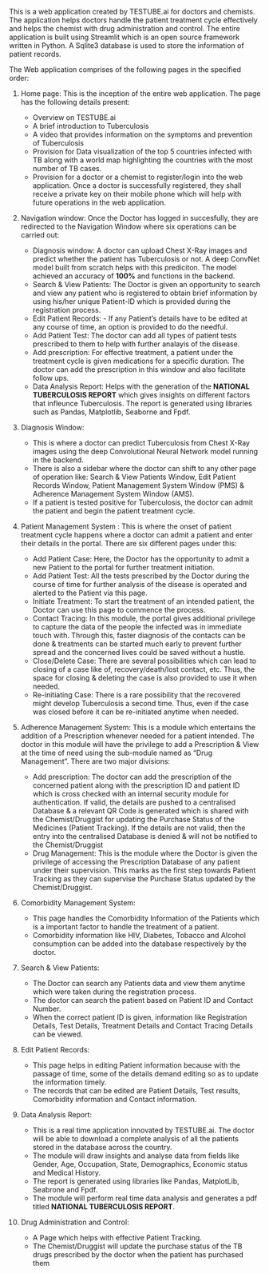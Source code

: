 This is a web application created by TESTUBE.ai for doctors and chemists. The application helps doctors handle the patient treatment cycle effectively and helps the chemist with drug administration and control. The entire application is built using Streamlit which is an open source framework written in Python. A Sqlite3 database is used to store the information of patient records.

The Web application comprises of the following pages in the specified order:
1) Home page: This is the inception of the entire web application. The page has the following details present:
    - Overview on TESTUBE.ai
    - A brief introduction to Tuberculosis
    - A video that provides information on the symptoms and prevention of Tuberculosis
    - Provision for Data visualization of the top 5 countries infected with TB along with a world map highlighting the countries with the most number of TB cases.
    - Provision for a doctor or a chemist to register/login into the web application. Once a doctor is successfully registered, they shall receive a private key on their mobile       phone which will help with future operations in the web application.

2) Navigation window: Once the Doctor has logged in succesfully, they are redirected to the Navigation Window where six operations can be carried out:
    - Diagnosis window: A doctor can upload Chest X-Ray images and predict whether the patient has Tuberculosis or not. A deep ConvNet model built from scratch helps with this         prediciton. The model achieved an accuracy of **100%** and functions in the backend.
    - Search & View Patients: The Doctor is given an opportunity to search and view any patient who is registered to obtain brief information by using his/her unique Patient-ID       which is provided during the registration process.
    - Edit Patient Records: - If any Patient’s details have to be edited at any course of time, an option is provided to do the needful.
    - Add Patient Test: The doctor can add all types of patient tests prescribed to them to help with further analayis of the disease.
    - Add prescription: For effective treatment, a patient under the treatment cycle is given medications for a specific duration. The doctor can add the prescription in this         window and also facilitate follow ups.
    - Data Analysis Report: Helps with the generation of the **NATIONAL TUBERCULOSIS REPORT** which gives insights on different factors that infleunce Tuberculosis. The report         is generated using libraries such as Pandas, Matplotlib, Seaborne and Fpdf.

3) Diagnosis Window:  
    - This is where a doctor can predict Tuberculosis from Chest X-Ray images using the deep Convolutional Neural Network model running in the backend.
    - There is also a sidebar where the doctor can shift to any other page of operation like: Search & View Patients Window, Edit Patient Records Window, Patient Management           System Window (PMS) & Adherence Management System Window (AMS).
    - If a patient is tested positive for Tuberculosis, the doctor can admit the patient and begin the patient treatment cycle.
   
4) Patient Management System : This is where the onset of patient treatment cycle happens where a doctor can admit a patient and enter their details in the portal. There are six    different pages under this:
   - Add Patient Case: Here, the Doctor has the opportunity to admit a new Patient to the portal for further treatment initiation.
   - Add Patient Test: All the tests prescribed by the Doctor during the course of time for further analysis of the disease is operated and alerted to the Patient via this page.
   - Initiate Treatment: To start the treatment of an intended patient, the Doctor can use this page to commence the process.
   - Contact Tracing: In this module, the portal gives additional privilege to capture the data of the people the infected was in immediate touch with. Through this, faster          diagnosis of the contacts can be done & treatments can be started much early to prevent further spread and the concerned lives could be saved without a hustle.
   - Close/Delete Case: There are several possibilities which can lead to closing of a case like of, recovery/death/lost contact, etc. Thus, the space for closing & deleting          the case is also provided to use it when needed. 
   - Re-initiating Case: There is a rare possibility that the recovered might develop Tuberculosis a second time. Thus, even if the case was closed before it can be re-initiated      anytime when needed.
    
5) Adherence Management System: This is a module which entertains the addition of a Prescription whenever needed for a patient intended. The doctor in this module will have the    privilege to add a Prescription & View at the time of need using the sub-module named as “Drug Management”. There are two major divisions:
   - Add prescription: The doctor can add the prescription of the concerned patient along with the prescription ID and patient ID which is cross checked with an internal              security module for authentication. If valid, the details are pushed to a centralised Database & a relevant QR Code is generated which is shared with the Chemist/Druggist        for updating the Purchase Status of the Medicines (Patient Tracking). If the details are not valid, then the entry into the centralised Database is denied & will not be          notified to the Chemist/Druggist
   - Drug Management: This is the module where the Doctor is given the privilege of accessing the Prescription Database of any patient under their supervision. This marks as the      first step towards Patient Tracking as they can supervise the Purchase Status updated by the Chemist/Druggist.
   
6) Comorbidity Management System: 
   - This page handles the Comorbidity Information of the Patients which is a important factor to handle the treatment of a patient.
   - Comorbidity information like HIV, Diabetes, Tobacco and Alcohol consumption can be added into the database respectively by the doctor.

7) Search & View Patients: 
   - The Doctor can search any Patients data and view them anytime which were taken during the registration process.
   - The doctor can search the patient based on Patient ID and Contact Number.
   - When the correct patient ID is given, information like Registration Details, Test Details, Treatment Details and Contact Tracing Details can be viewed. 
 
8) Edit Patient Records: 
   - This page helps in editing Patient information because with the passage of time, some of the details demand editing so as to update the information timely.
   - The records that can be edited are Patient Details, Test results, Comorbidity information and Contact information.

9) Data Analysis Report:
   - This is a real time application innovated by TESTUBE.ai. The doctor will be able to download a complete analysis of all the patients stored in the database across the            country.
   - The module will draw insights and analyse data from fields like Gender, Age, Occupation, State, Demographics, Economic status and Medical History.
   - The report is generated using libraries like Pandas, MatplotLib, Seabrone and Fpdf.
   - The module will perform real time data analysis and generates a pdf titled **NATIONAL TUBERCULOSIS REPORT**.  

10) Drug Administration and Control:
    - A Page which helps with effective Patient Tracking. 
    - The Chemist/Druggist will update the purchase status of the TB drugs prescribed by the doctor when the patient has purchased them







